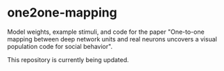 # one2one-mapping
Model weights, example stimuli, and code for the paper "One-to-one mapping between deep network units and real neurons uncovers a visual population code for social behavior".

This repository is currently being updated.
